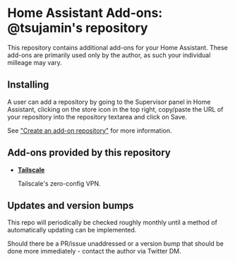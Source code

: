 # Home Assistant Add-ons: @tsujamin's repository

This repository contains additional add-ons for your Home Assistant.
These add-ons are primarily used only by the author, as such your individual milleage may vary.

## Installing
A user can add a repository by going to the Supervisor panel in Home Assistant, clicking on the store icon in the top right, copy/paste the URL of your repository into the repository textarea and click on Save.

See ["Create an add-on repository"](https://developers.home-assistant.io/docs/add-ons/repository/) for more information.

## Add-ons provided by this repository

- **[Tailscale](/tailscale/README.md)**

    Tailscale's zero-config VPN.

## Updates and version bumps
This repo will periodically be checked roughly monthly until a method of automatically updating can be implemented.

Should there be a PR/issue unaddressed or a version bump that should be done more immediately - contact the author via Twitter DM.
